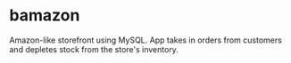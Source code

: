 # bamazon
Amazon-like storefront using MySQL. App takes in orders from customers and depletes stock from the store's inventory. 
